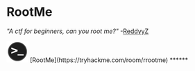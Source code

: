# RootMe

*"A ctf for beginners, can you root me?"* -[ReddyyZ](https://tryhackme.com/p/ReddyyZ)

<img src=".Images/rootme.png" width="50">
[RootMe](https://tryhackme.com/room/rrootme)
******
